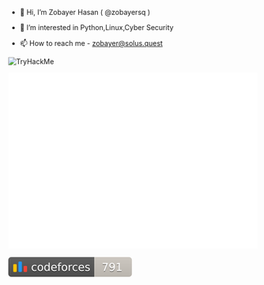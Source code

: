 - 👋 Hi, I’m Zobayer Hasan ( @zobayersq )
- 👀 I’m interested in Python,Linux,Cyber Security

- 📫 How to reach me - <zobayer@solus.quest>

  
 <img src="https://tryhackme-badges.s3.amazonaws.com/zobayersq.png" alt="TryHackMe">
 

<!--- ![](https://raw.githubusercontent.com/zobayersq/cf-stats/main/output/light_card.svg#gh-dark-mode-only) --->
![](https://raw.githubusercontent.com/zobayersq/cf-stats/main/output/light_card.svg)

![](https://raw.githubusercontent.com/zobayersq/cf-stats/main/output/max_rating.svg)
<!--- ![](https://raw.githubusercontent.com/zobayersq/cf-stats/main/output/rating.svg) --->
<!---
zobayersq/zobayersq is a ✨ special ✨ repository because its `README.md` (this file) appears on your GitHub profile.
You can click the Preview link to take a look at your changes.
--->
